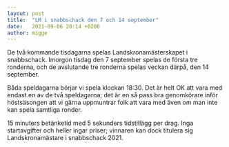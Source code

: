 ```yaml
---
layout: post
title:  "LM i snabbschack den 7 och 14 september"
date:   2021-09-06 20:14 +0200
author: migge
---
```


De två kommande tisdagarna spelas Landskronamästerskapet i snabbschack.
Imorgon tisdag den 7 september spelas de första tre ronderna, och de
avslutande tre ronderna spelas veckan därpå, den 14 september.

Båda speldagarna börjar vi spela klockan 18:30. Det är helt OK att vara
med endast en av de två speldagarna; det är en så pass bra genomkörare
inför höstsäsongen att vi gärna uppmuntrar folk att vara med även om man
inte kan spela samtliga ronder.

15 minuters betänketid med 5 sekunders tidstillägg per drag. Inga
startavgifter och heller ingar priser; vinnaren kan dock titulera sig
Landskronamästare i snabbschack 2021.
